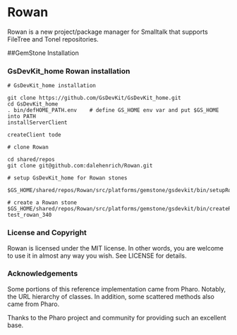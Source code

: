 # Rowan

Rowan is a new project/package manager for Smalltalk that supports FileTree and Tonel repositories.
 
##GemStone Installation

### GsDevKit_home Rowan installation

```
# GsDevKit_home installation

git clone https://github.com/GsDevKit/GsDevKit_home.git
cd GsDevKit_home
. bin/defHOME_PATH.env    # define GS_HOME env var and put $GS_HOME into PATH
installServerClient

createClient tode

# clone Rowan

cd shared/repos
git clone git@github.com:dalehenrich/Rowan.git

# setup GsDevKit_home for Rowan stones

$GS_HOME/shared/repos/Rowan/src/platforms/gemstone/gsdevkit/bin/setupRowanGsDevKit

# create a Rowan stone
$GS_HOME/shared/repos/Rowan/src/platforms/gemstone/gsdevkit/bin/createRowanStone_340 test_rowan_340

```

### License and Copyright

Rowan is licensed under the MIT license.
In other words, you are welcome to use it in almost any way you wish. 
See LICENSE for details.

### Acknowledgements

Some portions of this reference implementation came from Pharo. Notably, the URL hierarchy of classes.
In addition, some scattered methods also came from Pharo.

Thanks to the Pharo project and community for providing such an excellent base.

